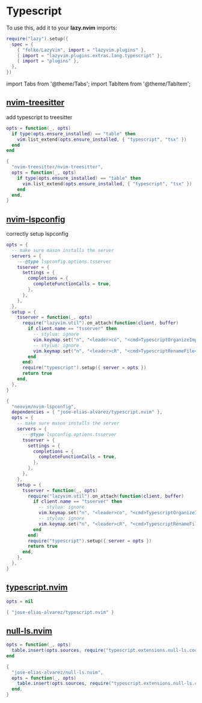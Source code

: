 # Typescript

<!-- plugins:start -->

To use this, add it to your **lazy.nvim** imports:

```lua title="lua/config/lazy.lua" {4}
require("lazy").setup({
  spec = {
    { "folke/LazyVim", import = "lazyvim.plugins" },
    { import = "lazyvim.plugins.extras.lang.typescript" },
    { import = "plugins" },
  },
})
```

import Tabs from '@theme/Tabs';
import TabItem from '@theme/TabItem';

## [nvim-treesitter](https://github.com/nvim-treesitter/nvim-treesitter)

 add typescript to treesitter


<Tabs>

<TabItem value="opts" label="Options">

```lua
opts = function(_, opts)
  if type(opts.ensure_installed) == "table" then
    vim.list_extend(opts.ensure_installed, { "typescript", "tsx" })
  end
end
```

</TabItem>


<TabItem value="code" label="Full Spec">

```lua
{
  "nvim-treesitter/nvim-treesitter",
  opts = function(_, opts)
    if type(opts.ensure_installed) == "table" then
      vim.list_extend(opts.ensure_installed, { "typescript", "tsx" })
    end
  end,
}
```

</TabItem>

</Tabs>

## [nvim-lspconfig](https://github.com/neovim/nvim-lspconfig)

 correctly setup lspconfig


<Tabs>

<TabItem value="opts" label="Options">

```lua
opts = {
  -- make sure mason installs the server
  servers = {
    ---@type lspconfig.options.tsserver
    tsserver = {
      settings = {
        completions = {
          completeFunctionCalls = true,
        },
      },
    },
  },
  setup = {
    tsserver = function(_, opts)
      require("lazyvim.util").on_attach(function(client, buffer)
        if client.name == "tsserver" then
          -- stylua: ignore
          vim.keymap.set("n", "<leader>co", "<cmd>TypescriptOrganizeImports<CR>", { buffer = buffer, desc = "Organize Imports" })
          -- stylua: ignore
          vim.keymap.set("n", "<leader>cR", "<cmd>TypescriptRenameFile<CR>", { desc = "Rename File", buffer = buffer })
        end
      end)
      require("typescript").setup({ server = opts })
      return true
    end,
  },
}
```

</TabItem>


<TabItem value="code" label="Full Spec">

```lua
{
  "neovim/nvim-lspconfig",
  dependencies = { "jose-elias-alvarez/typescript.nvim" },
  opts = {
    -- make sure mason installs the server
    servers = {
      ---@type lspconfig.options.tsserver
      tsserver = {
        settings = {
          completions = {
            completeFunctionCalls = true,
          },
        },
      },
    },
    setup = {
      tsserver = function(_, opts)
        require("lazyvim.util").on_attach(function(client, buffer)
          if client.name == "tsserver" then
            -- stylua: ignore
            vim.keymap.set("n", "<leader>co", "<cmd>TypescriptOrganizeImports<CR>", { buffer = buffer, desc = "Organize Imports" })
            -- stylua: ignore
            vim.keymap.set("n", "<leader>cR", "<cmd>TypescriptRenameFile<CR>", { desc = "Rename File", buffer = buffer })
          end
        end)
        require("typescript").setup({ server = opts })
        return true
      end,
    },
  },
}
```

</TabItem>

</Tabs>

## [typescript.nvim](https://github.com/jose-elias-alvarez/typescript.nvim)

<Tabs>

<TabItem value="opts" label="Options">

```lua
opts = nil
```

</TabItem>


<TabItem value="code" label="Full Spec">

```lua
{ "jose-elias-alvarez/typescript.nvim" }
```

</TabItem>

</Tabs>

## [null-ls.nvim](https://github.com/jose-elias-alvarez/null-ls.nvim)

<Tabs>

<TabItem value="opts" label="Options">

```lua
opts = function(_, opts)
  table.insert(opts.sources, require("typescript.extensions.null-ls.code-actions"))
end
```

</TabItem>


<TabItem value="code" label="Full Spec">

```lua
{
  "jose-elias-alvarez/null-ls.nvim",
  opts = function(_, opts)
    table.insert(opts.sources, require("typescript.extensions.null-ls.code-actions"))
  end,
}
```

</TabItem>

</Tabs>

<!-- plugins:end -->

